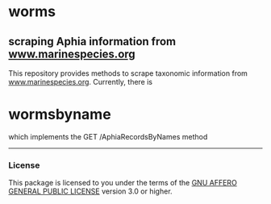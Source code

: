 # worms
## scraping Aphia information from www.marinespecies.org


This repository provides methods to scrape taxonomic information from 
www.marinespecies.org. Currently, there is 

# wormsbyname
which implements the GET /AphiaRecordsByNames method


----









### License

This package is licensed to you under the terms of the [GNU AFFERO GENERAL PUBLIC LICENSE](http://choosealicense.com/licenses/agpl-3.0/) version 3.0 or higher.
